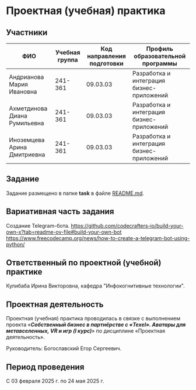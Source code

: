 # Проектная (учебная) практика

## Участники

| ФИО | Учебная группа | Код направления подготовки | Профиль образовательной программы |
|-|-|-|-|
| Андрианова Мария Ивановна |241-361|09.03.03|Разработка и интеграция бизнес-приложений|
| Ахметдинова Диана Румильевна |241-361|09.03.03|Разработка и интеграция бизнес-приложений|
| Иноземцева Арина Дмитриевна |241-361|09.03.03|Разработка и интеграция бизнес-приложений|

## Задание

Задание размещено в папке **task** в файле [README.md](task/README.md).

## Вариативная часть задания

Создание Telegram-бота.
https://github.com/codecrafters-io/build-your-own-x?tab=readme-ov-file#build-your-own-bot
https://www.freecodecamp.org/news/how-to-create-a-telegram-bot-using-python/

## Ответственный по проектной (учебной) практике

Кулибаба Ирина Викторовна, кафедра "Инфокогнитивные технологии".

## Проектная деятельность

Проектная (учебная) практика проводилась в связке с выполнением проекта «***Собственный бизнес в партнёрстве с «Texel». Аватары для метавселенных, VR и игр (I курс)***» по дисциплине «Проектная деятельность».

Руководитель: Богославский Егор Сергеевич.

## Период проведения

С 03 февраля 2025 г. по 24 мая 2025 г.
